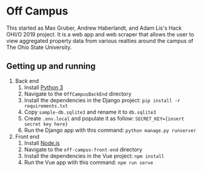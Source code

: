 # Off Campus

This started as Max Gruber, Andrew Haberlandt, and Adam Lis's Hack OHI/O 2019 project. It is a web app and web scraper that allows the user to view aggregated property data from various realties around the campus of The Ohio State University.

## Getting up and running

1. Back end
    1. Install [Python 3](https://www.python.org/downloads/)
    1. Navigate to the `OffCampusBackEnd` directory
    1. Install the dependencies in the Django project: `pip install -r requirements.txt`
    1. Copy `sample-db.sqlite3` and rename it to `db.sqlite3`
    1. Create `.env.local` and populate it as follow: `SECRET_KEY={insert secret key here}`
    1. Run the Django app with this command: `python manage.py runserver`
1. Front end
    1. Install [Node.js](https://nodejs.org/)
    1. Navigate to the `off-campus-front-end` directory
    1. Install the dependencies in the Vue project: `npm install`
    1. Run the Vue app with this command: `npm run serve`

